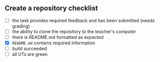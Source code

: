 ## Create a repository checklist

- [ ] the task provides required feedback and has been submitted (needs grading)
- [ ] the ability to clone the repository to the teacher's computer
- [ ] there is README.md formatted as expected
- [X] `README.md` contains required information
- [ ] build succeeded
- [ ] all UTs are green
